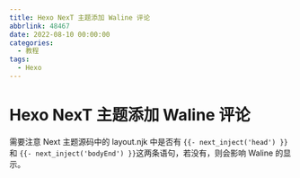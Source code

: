 ```yaml
---
title: Hexo NexT 主题添加 Waline 评论
abbrlink: 48467
date: 2022-08-10 00:00:00
categories:
  - 教程
tags:
  - Hexo
---
```


# Hexo NexT 主题添加 Waline 评论

需要注意 Next 主题源码中的 layout.njk 中是否有 `{{- next_inject('head') }}` 和 `{{- next_inject('bodyEnd') }}`这两条语句，若没有，则会影响 Waline 的显示。
